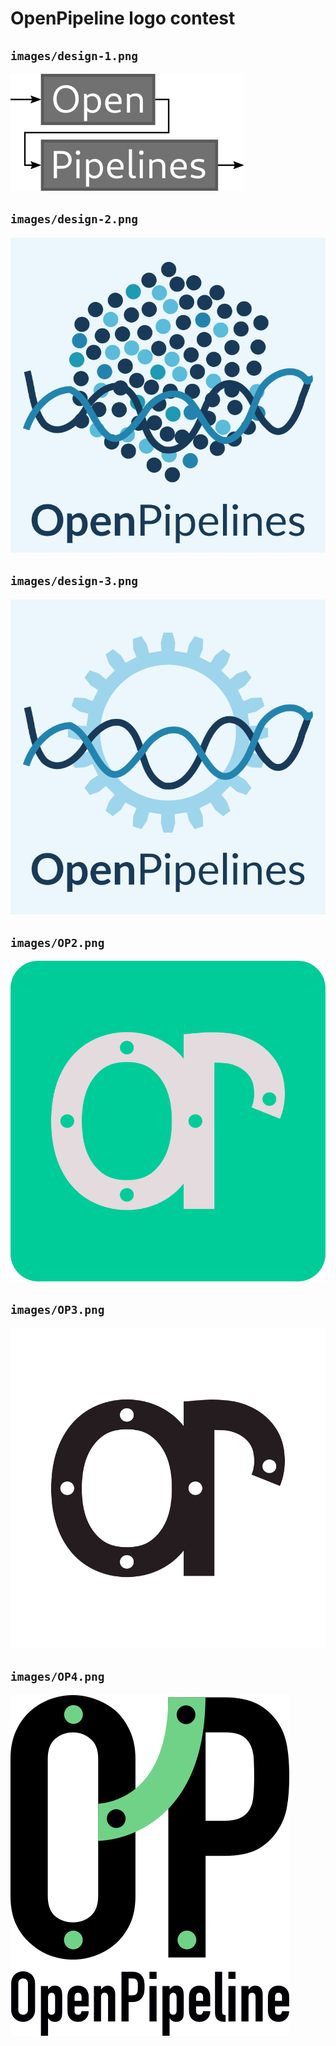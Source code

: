 OpenPipeline logo contest
================

## `images/design-1.png`

![](images/design-1.png)

## `images/design-2.png`

![](images/design-2.png)

## `images/design-3.png`

![](images/design-3.png)

## `images/OP2.png`

![](images/OP2.png)

## `images/OP3.png`

![](images/OP3.png)

## `images/OP4.png`

![](images/OP4.png)
